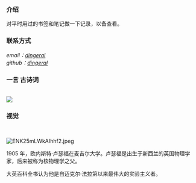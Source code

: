 ### 介绍

对平时用过的书签和笔记做一下记录，以备查看。

### 联系方式

<address>
email：<a href="mailto:dingeral@outlook.com">dingeral</a>
<br \>
github：<a href="https://github.com/dingeral">dingeral</a>
</address>

### 一言 古诗词

<br>

<img src="https://api.gushi.ci/all.svg?font-size=18&spacing=4">

### 视觉

<br>

![ENK25mLWkAIhhf2.jpeg](https://i.loli.net/2020/01/03/OsdmXykYZFpjg3q.jpg)

1905 年，欧内斯特·卢瑟福在麦吉尔大学。卢瑟福是出生于新西兰的英国物理学家，后来被称为核物理学之父。

大英百科全书认为他是自迈克尔·法拉第以来最伟大的实验主义者。
